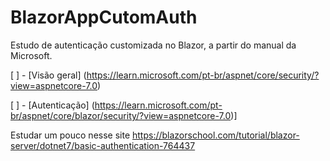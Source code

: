 # BlazorAppCutomAuth

Estudo de autenticação customizada no Blazor, a partir do manual da Microsoft.

[ ] - [Visão geral] (https://learn.microsoft.com/pt-br/aspnet/core/security/?view=aspnetcore-7.0)

[ ] - [Autenticação] (https://learn.microsoft.com/pt-br/aspnet/core/blazor/security/?view=aspnetcore-7.0)]

Estudar um pouco nesse site
https://blazorschool.com/tutorial/blazor-server/dotnet7/basic-authentication-764437
